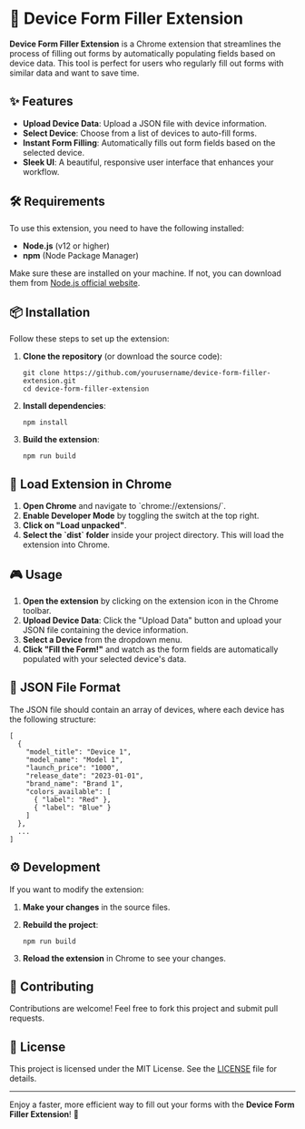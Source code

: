 # 🚀 Device Form Filler Extension

**Device Form Filler Extension** is a Chrome extension that streamlines the process of filling out forms by automatically populating fields based on device data. This tool is perfect for users who regularly fill out forms with similar data and want to save time.

## ✨ Features

- **Upload Device Data**: Upload a JSON file with device information.
- **Select Device**: Choose from a list of devices to auto-fill forms.
- **Instant Form Filling**: Automatically fills out form fields based on the selected device.
- **Sleek UI**: A beautiful, responsive user interface that enhances your workflow.

## 🛠️ Requirements

To use this extension, you need to have the following installed:

- **Node.js** (v12 or higher)
- **npm** (Node Package Manager)

Make sure these are installed on your machine. If not, you can download them from [Node.js official website](https://nodejs.org/).

## 📦 Installation

Follow these steps to set up the extension:

1. **Clone the repository** (or download the source code):

   ```
   git clone https://github.com/yourusername/device-form-filler-extension.git
   cd device-form-filler-extension
   ```

2. **Install dependencies**:

   ```
   npm install
   ```

3. **Build the extension**:

   ```
   npm run build
   ```

## 🚀 Load Extension in Chrome

1. **Open Chrome** and navigate to \`chrome://extensions/\`.
2. **Enable Developer Mode** by toggling the switch at the top right.
3. **Click on "Load unpacked"**.
4. **Select the \`dist\` folder** inside your project directory. This will load the extension into Chrome.

## 🎮 Usage

1. **Open the extension** by clicking on the extension icon in the Chrome toolbar.
2. **Upload Device Data**: Click the "Upload Data" button and upload your JSON file containing the device information.
3. **Select a Device** from the dropdown menu.
4. **Click "Fill the Form!"** and watch as the form fields are automatically populated with your selected device's data.

## 📝 JSON File Format

The JSON file should contain an array of devices, where each device has the following structure:

```
[
  {
    "model_title": "Device 1",
    "model_name": "Model 1",
    "launch_price": "1000",
    "release_date": "2023-01-01",
    "brand_name": "Brand 1",
    "colors_available": [
      { "label": "Red" },
      { "label": "Blue" }
    ]
  },
  ...
]
```

## ⚙️ Development

If you want to modify the extension:

1. **Make your changes** in the source files.
2. **Rebuild the project**:

   ```
   npm run build
   ```

3. **Reload the extension** in Chrome to see your changes.

## 🤝 Contributing

Contributions are welcome! Feel free to fork this project and submit pull requests.

## 📄 License

This project is licensed under the MIT License. See the [LICENSE](LICENSE) file for details.

---

Enjoy a faster, more efficient way to fill out your forms with the **Device Form Filler Extension**! 🚀
